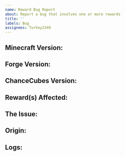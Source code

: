 ```yaml
---
name: Reward Bug Report
about: Report a bug that involves one or more rewards
title: ''
labels: Bug
assignees: Turkey2349
---
```

<!--
Lines that look like this are comments and will not
show up in the submitted Issue if they remain unmodified.
They are here to guide you, please do not modify them.
-->
## Minecraft Version:
<!--Your MC version-->

## Forge Version:
<!--Your forge version-->

## ChanceCubes Version:
<!--Your Chancecubes version-->

## Reward(s) Affected:
<!--The reward(s) affected by this bug (when a reward is triggered it is written to the log, check there)-->

## The Issue:
<!--Explain the issue and the steps to reproduce it-->

## Origin:
<!--Where you got the mod from-->

## Logs:
<!--
Please use one of these sites to provide logs:
Gist: http://gist.github.com
Pastebin: http://pastebin.com
-->

<!--
Note on Logs:
    Crash logs are not gone once you close the window, they are recorded as text files in the "crash reports" folder, which is found alongside the "mods" and "config" folders.
    For non-crashing issues, you can provide the "debug.log" file found in the "logs" folder, note that debug.log *is* replaced every time you launch the game, unless you prefer sorting through the other log files.

Note on Origin:
    This > http://stopmodreposts.org/ < is why we ask.
-->
